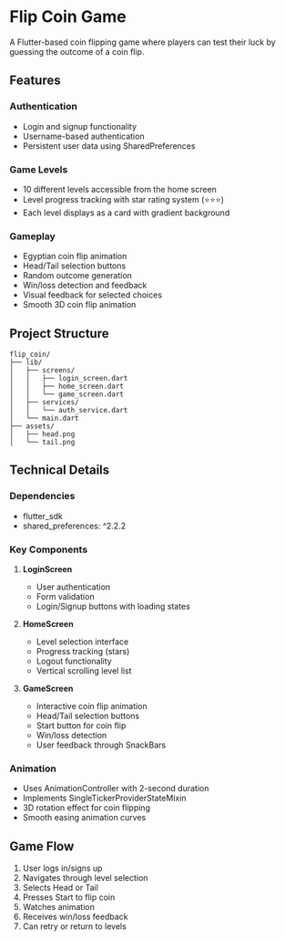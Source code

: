# Flip Coin Game

A Flutter-based coin flipping game where players can test their luck by guessing the outcome of a coin flip.

## Features

### Authentication
- Login and signup functionality
- Username-based authentication
- Persistent user data using SharedPreferences

### Game Levels
- 10 different levels accessible from the home screen
- Level progress tracking with star rating system (⭐⭐⭐)
- Each level displays as a card with gradient background

### Gameplay
- Egyptian coin flip animation
- Head/Tail selection buttons
- Random outcome generation
- Win/loss detection and feedback
- Visual feedback for selected choices
- Smooth 3D coin flip animation

## Project Structure

```
flip_coin/
├── lib/
│   ├── screens/
│   │   ├── login_screen.dart
│   │   ├── home_screen.dart
│   │   └── game_screen.dart
│   ├── services/
│   │   └── auth_service.dart
│   └── main.dart
├── assets/
│   ├── head.png
│   └── tail.png
```

## Technical Details

### Dependencies
- flutter_sdk
- shared_preferences: ^2.2.2

### Key Components
1. **LoginScreen**
   - User authentication
   - Form validation
   - Login/Signup buttons with loading states

2. **HomeScreen**
   - Level selection interface
   - Progress tracking (stars)
   - Logout functionality
   - Vertical scrolling level list

3. **GameScreen**
   - Interactive coin flip animation
   - Head/Tail selection buttons
   - Start button for coin flip
   - Win/loss detection
   - User feedback through SnackBars

### Animation
- Uses AnimationController with 2-second duration
- Implements SingleTickerProviderStateMixin
- 3D rotation effect for coin flipping
- Smooth easing animation curves

## Game Flow
1. User logs in/signs up
2. Navigates through level selection
3. Selects Head or Tail
4. Presses Start to flip coin
5. Watches animation
6. Receives win/loss feedback
7. Can retry or return to levels

